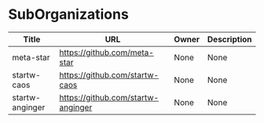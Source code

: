 # SubOrganizations

Title | URL | Owner | Description
------|-----|------|------
meta-star | <https://github.com/meta-star> | None | None
startw-caos | <https://github.com/startw-caos> | None | None
startw-anginger | <https://github.com/startw-anginger> | None | None
